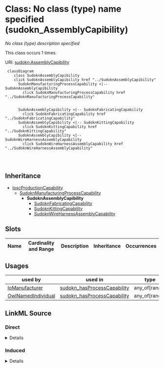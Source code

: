

# Class: No class (type) name specified (sudokn_AssemblyCapibility)


_No class (type) description specified_






This class occurs 1 times.


URI: [sudokn:AssemblyCapibility](http://asu.edu/semantics/SUDOKN/AssemblyCapibility)






```mermaid
 classDiagram
    class SudoknAssemblyCapibility
    click SudoknAssemblyCapibility href "../SudoknAssemblyCapibility"
      SudoknManufacturingProcessCapability <|-- SudoknAssemblyCapibility
        click SudoknManufacturingProcessCapability href "../SudoknManufacturingProcessCapability"
      

      SudoknAssemblyCapibility <|-- SudoknFabricatingCapability
        click SudoknFabricatingCapability href "../SudoknFabricatingCapability"
      SudoknAssemblyCapibility <|-- SudoknKittingCapability
        click SudoknKittingCapability href "../SudoknKittingCapability"
      SudoknAssemblyCapibility <|-- SudoknWireHarnessAssemblyCapability
        click SudoknWireHarnessAssemblyCapability href "../SudoknWireHarnessAssemblyCapability"
      
      
      
```





## Inheritance
* [IoscProductionCapability](../classes/IoscProductionCapability.md)
    * [SudoknManufacturingProcessCapability](../classes/SudoknManufacturingProcessCapability.md)
        * **SudoknAssemblyCapibility**
            * [SudoknFabricatingCapability](../classes/SudoknFabricatingCapability.md)
            * [SudoknKittingCapability](../classes/SudoknKittingCapability.md)
            * [SudoknWireHarnessAssemblyCapability](../classes/SudoknWireHarnessAssemblyCapability.md)



## Slots

| Name | Cardinality and Range | Description | Inheritance | Occurrences |
| ---  | --- | --- | --- | --- |





## Usages

| used by | used in | type | used |
| ---  | --- | --- | --- |
| [IoManufacturer](../classes/IoManufacturer.md) | [sudokn_hasProcessCapability](../slots/sudokn_hasProcessCapability.md) | any_of[range] | [SudoknAssemblyCapibility](../classes/SudoknAssemblyCapibility.md) |
| [OwlNamedIndividual](../classes/OwlNamedIndividual.md) | [sudokn_hasProcessCapability](../slots/sudokn_hasProcessCapability.md) | any_of[range] | [SudoknAssemblyCapibility](../classes/SudoknAssemblyCapibility.md) |











## LinkML Source

<!-- TODO: investigate https://stackoverflow.com/questions/37606292/how-to-create-tabbed-code-blocks-in-mkdocs-or-sphinx -->

### Direct

<details>

```yaml
name: sudokn_AssemblyCapibility
conforms_to: No schema conformance document specified
annotations:
  count:
    tag: count
    value: 1
description: No class (type) description specified
title: No class (type) name specified
from_schema: sudokn-kg
rank: 1000
is_a: sudokn_ManufacturingProcessCapability
class_uri: sudokn:AssemblyCapibility

```
</details>

### Induced

<details>

```yaml
name: sudokn_AssemblyCapibility
conforms_to: No schema conformance document specified
annotations:
  count:
    tag: count
    value: 1
description: No class (type) description specified
title: No class (type) name specified
from_schema: sudokn-kg
rank: 1000
is_a: sudokn_ManufacturingProcessCapability
class_uri: sudokn:AssemblyCapibility

```
</details>